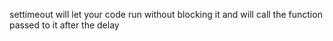 settimeout will let your code run without blocking it and will call the function passed to it after the delay

